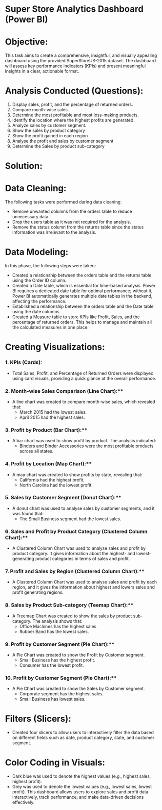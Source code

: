 # Super Store Analytics Dashboard (Power BI)
# Objective:
This task aims to create a comprehensive, insightful, and visually appealing dashboard using the provided SuperStoreUS-2015 dataset. The dashboard will assess key performance indicators (KPIs) and present meaningful insights in a clear, actionable format.
# Analysis Conducted (Questions):
  1.	Display sales, profit, and the percentage of returned orders.
  2.	Compare month-wise sales.
  3.	Determine the most profitable and most loss-making products.
  4.	Identify the location where the highest profits are generated.
  5.	Analyze sales by customer segment.
  6.	Show the sales by product category
  7.	Show the profit gained in each region
  8.	Analyse the profit and sales by customer segment 
  9.	Determine the Sales by product sub-category 
# Solution:
# Data Cleaning:
The following tasks were performed during data cleaning:
  +	Remove unwanted columns from the orders table to reduce unnecessary data.
  +	Drop the users table as it was not required for the analysis.
  +	Remove the status column from the returns table since the status information was irrelevant to the analysis.
# Data Modeling:
In this phase, the following steps were taken:
  +	Created a relationship between the orders table and the returns table using the Order ID column.
  +	Created a Date table, which is essential for time-based analysis. Power BI requires a dedicated date table for optimal performance; without it, Power BI automatically       generates multiple date tables in the backend, affecting the performance.
  +	Established a relationship between the orders table and the Date table using the date columns.
  +	Created a Measure table to store KPIs like Profit, Sales, and the percentage of returned orders. This helps to manage and maintain all the calculated measures in one         place.
# Creating Visualizations:
### 1. KPIs (Cards):
  +	Total Sales, Profit, and Percentage of Returned Orders were displayed using card visuals, providing a quick glance at the overall performance.
### 2. Month-wise Sales Comparison (Line Chart):**
  +	A line chart was created to compare month-wise sales, which revealed that:
    -	March 2015 had the lowest sales.
    -	April 2015 had the highest sales.
### 3. Profit by Product (Bar Chart):**
  +	A bar chart was used to show profit by product. The analysis indicated:
    -	Binders and Binder Accessories were the most profitable products across all states.
### 4. Profit by Location (Map Chart):**
  +	A map chart was created to show profits by state, revealing that:
    -	California had the highest profit.
    -	North Carolina had the lowest profit. 
### 5. Sales by Customer Segment (Donut Chart):**
  +	A donut chart was used to analyse sales by customer segments, and it was found that:
    -	 The Small Business segment had the lowest sales. 
### 6. Sales and Profit by Product Category (Clustered Column Chart):**
  +	A Clustered Column Chart was used to analyse sales and profit by product category. It gives information about the highest- and lowest-generating product categories in        terms of sales and profit.
### 7. Profit and Sales by Region (Clustered Column Chart):**
  +	A Clustered Column Chart was used to analyse sales and profit by each region, and it gives the information about highest and lowers sales and profit generating regions.
### 8. Sales by Product Sub-category (Teemap Chart):**
  +	A Treemap Chart was created to show the sales by product sub-category. The analysis shows that:
    -	Office Machines has the highest sales.
    -	Rubber Band has the lowest sales.
### 9. Profit by Customer Segment (Pie Chart):**
  +	A Pie Chart was created to show the Profit by Customer segment.
    -	Small Business has the highest profit.
    -	Consumer has the lowest profit.
### 10. Profit by Customer Segment (Pie Chart):**
  +	A Pie Chart was created to show the Sales by Customer segment.
    -	Corporate segment has the highest sales.
    -	Small Business has lowest sales.
# Filters (Slicers):
  +	Created four slicers to allow users to interactively filter the data based on different fields such as date, product category, state, and customer segment.

# Color Coding in Visuals:
  +	Dark blue was used to denote the highest values (e.g., highest sales, highest profit).
  +	Grey was used to denote the lowest values (e.g., lowest sales, lowest profit).
This dashboard allows users to explore sales and profit data interactively, track performance, and make data-driven decisions effectively.



